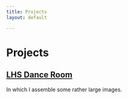 ```yaml
---
title: Projects
layout: default

---
```


# Projects

## [LHS Dance Room](danceroom/)
In which I assemble some rather large images.
